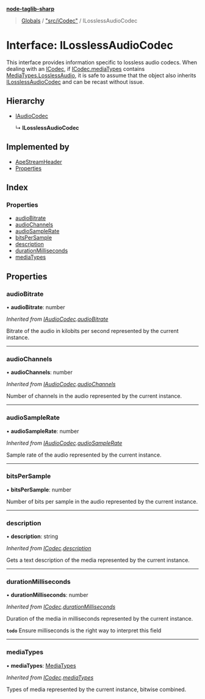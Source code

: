 **[node-taglib-sharp](../README.md)**

> [Globals](../globals.md) / ["src/iCodec"](../modules/_src_icodec_.md) / ILosslessAudioCodec

# Interface: ILosslessAudioCodec

This interface provides information specific to lossless audio codecs.
When dealing with an [ICodec](_src_icodec_.icodec.md), if [ICodec.mediaTypes](_src_icodec_.icodec.md#mediatypes) contains
[MediaTypes.LosslessAudio](../enums/_src_icodec_.mediatypes.md#losslessaudio), it is safe to assume that the object also inherits
[ILosslessAudioCodec](_src_icodec_.ilosslessaudiocodec.md) and can be recast without issue.

## Hierarchy

* [IAudioCodec](_src_icodec_.iaudiocodec.md)

  ↳ **ILosslessAudioCodec**

## Implemented by

* [ApeStreamHeader](../classes/_src_ape_apestreamheader_.apestreamheader.md)
* [Properties](../classes/_src_properties_.properties.md)

## Index

### Properties

* [audioBitrate](_src_icodec_.ilosslessaudiocodec.md#audiobitrate)
* [audioChannels](_src_icodec_.ilosslessaudiocodec.md#audiochannels)
* [audioSampleRate](_src_icodec_.ilosslessaudiocodec.md#audiosamplerate)
* [bitsPerSample](_src_icodec_.ilosslessaudiocodec.md#bitspersample)
* [description](_src_icodec_.ilosslessaudiocodec.md#description)
* [durationMilliseconds](_src_icodec_.ilosslessaudiocodec.md#durationmilliseconds)
* [mediaTypes](_src_icodec_.ilosslessaudiocodec.md#mediatypes)

## Properties

### audioBitrate

•  **audioBitrate**: number

*Inherited from [IAudioCodec](_src_icodec_.iaudiocodec.md).[audioBitrate](_src_icodec_.iaudiocodec.md#audiobitrate)*

Bitrate of the audio in kilobits per second represented by the current instance.

___

### audioChannels

•  **audioChannels**: number

*Inherited from [IAudioCodec](_src_icodec_.iaudiocodec.md).[audioChannels](_src_icodec_.iaudiocodec.md#audiochannels)*

Number of channels in the audio represented by the current instance.

___

### audioSampleRate

•  **audioSampleRate**: number

*Inherited from [IAudioCodec](_src_icodec_.iaudiocodec.md).[audioSampleRate](_src_icodec_.iaudiocodec.md#audiosamplerate)*

Sample rate of the audio represented by the current instance.

___

### bitsPerSample

•  **bitsPerSample**: number

Number of bits per sample in the audio represented by the current instance.

___

### description

•  **description**: string

*Inherited from [ICodec](_src_icodec_.icodec.md).[description](_src_icodec_.icodec.md#description)*

Gets a text description of the media represented by the current instance.

___

### durationMilliseconds

•  **durationMilliseconds**: number

*Inherited from [ICodec](_src_icodec_.icodec.md).[durationMilliseconds](_src_icodec_.icodec.md#durationmilliseconds)*

Duration of the media in milliseconds represented by the current instance.

**`todo`** Ensure milliseconds is the right way to interpret this field

___

### mediaTypes

•  **mediaTypes**: [MediaTypes](../enums/_src_icodec_.mediatypes.md)

*Inherited from [ICodec](_src_icodec_.icodec.md).[mediaTypes](_src_icodec_.icodec.md#mediatypes)*

Types of media represented by the current instance, bitwise combined.
